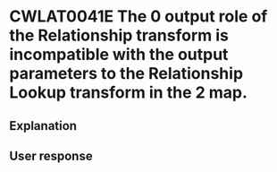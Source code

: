 # CWLAT0041E The 0 output role of the Relationship transform is incompatible with the output parameters to the Relationship Lookup transform in the 2 map.

## Explanation

## User response